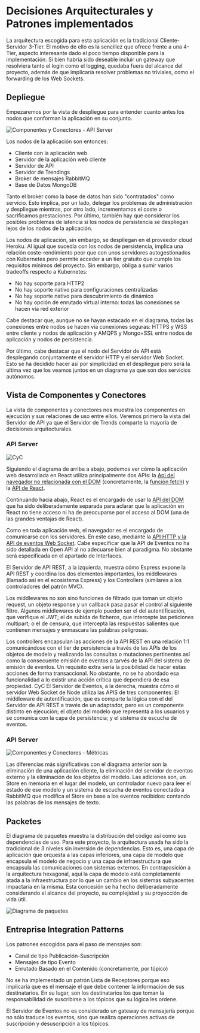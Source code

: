 # Decisiones Arquitecturales y Patrones implementados

La arquitectura escogida para esta aplicación es la tradicional Cliente-Servidor 3-Tier. El motivo de ello es la sencillez que ofrece frente a una 4-Tier, aspecto interesante dado el poco tiempo disponible para la implementación. Si bien habría sido deseable incluir un gateway que resolviera tanto el login como el logging, quedaba fuera del alcance del proyecto, además de que implicaría resolver problemas no triviales, como el forwarding de los Web Sockets.

## Depliegue

Empezaremos por la vista de despliegue para entender cuanto antes los nodos que conforman la aplicación en su conjunto.

![Componentes y Conectores - API Server](../images/distribution.png)

Los nodos de la aplicación son entonces:

- Cliente con la aplicación web
- Servidor de la aplicación web cliente
- Servidor de API
- Servidor de Trendings
- Broker de mensajes RabbitMQ
- Base de Datos MongoDB

Tanto el broker como la base de datos han sido "contratados" como servicio. Esto implica, por un lado, delegar los problemas de administración y despliegue mientras, por otro lado, incrementamos el coste o sacrificamos prestaciones. Por último, también hay que considerar los posibles problemas de latencia si los nodos de persistencia se despliegan lejos de los nodos de la aplicación.

Los nodos de aplicación, sin embargo, se despliegan en el proveedor cloud Heroku. Al igual que sucedía con los nodos de persistencia, implica una relación coste-rendimiento peor que con unos servidores autogestionados con Kubernetes pero permite acceder a un tier gratuito que cumple los requisitos mínimos del proyecto. Sin embargo, obliga a sumir varios tradeoffs respecto a Kubernetes:

- No hay soporte para HTTP2
- No hay soporte nativo para configuraciones centralizadas
- No hay soporte nativo para descubrimiento de dinámico
- No hay opción de enrutado virtual interno: todas las conexiones se hacen vía red exterior

Cabe destacar que, aunque no se hayan estacado en el diagrama, todas las conexiones entre nodos se hacen vía conexiones seguras: HTTPS y WSS entre cliente y nodos de aplicación y AMQPS y Mongo+SSL entre nodos de aplicación y nodos de persistencia.

Por último, cabe destacar que el nodo del Servidor de API está desplegando conjuntamente el servidor HTTP y el servidor Web Socket. Esto se ha decidido hacer así por simplicidad en el despliegue pero será la última vez que los veamos juntos en un diagrama ya que son dos servicios autónomos.

## Vista de Componentes y Conectores

La vista de componentes y conectores nos muestra los componentes en ejecución y sus relaciones de uso entre ellos. Veremos primero la vista del Servidor de API ya que el Servidor de Trends comparte la mayoría de decisiones arquitecturales.

### API Server

![CyC](../images/components.png)

Siguiendo el diagrama de arriba a abajo, podemos ver cómo la aplicación web desarrollada en React utiliza principalmente dos APIs: la [Api del navegador no relacionada con el DOM](https://developer.mozilla.org/es/docs/Web/API) (concretamente, la [función fetch](https://developer.mozilla.org/es/docs/Web/API/Fetch_API)) y la [API de React](https://reactjs.org/docs/react-api.html).

Continuando hacia abajo, React es el encargado de usar la [API del DOM](https://developer.mozilla.org/es/docs/Web/API) que ha sido deliberadamente separada para aclarar que la aplicación en React no tiene acceso ni ha de preocuparse por el acceso al DOM (una de las grandes ventajas de React).

Como en toda aplicación web, el navegador es el encargado de comunicarse con los servidores. En este caso, mediante la [API HTTP y la API de eventos Web Socket](https://editor.swagger.io/?url=https://raw.githubusercontent.com/ahoy-app/documentation/master/openapi.yaml). Cabe especificar que la API de Eventos no ha sido detallada en Open API al no adecuarse bien al paradigma. No obstante será especificada en el apartado de Interfaces.

El Servidor de API REST, a la izquierda, muestra cómo Espress expone la API REST y coordina los dos elementos importantes, los middlewares (llamado así en el ecosistema Express) y los Controllers (similares a los controladores del patrón MVC).

Los middlewares no son sino funciones de filtrado que toman un objeto request, un objeto response y un callback pasa pasar el control al siguiente filtro. Algunos middlewares de ejemplo pueden ser el del autentificación, que verifique el JWT; el de subida de ficheros, que intercepte las peticiones multipart; o el de censura, que intercepta las respuestas salientes que contienen mensajes y enmascara las palabras peligrosas.

Los controllers encapsulan las acciones de la API REST en una relación 1:1 comunicándose con el tier de persistencia a través de las APIs de los objetos de modelo y realizando las consultas o mutaciones pertinentes así como la consecuente emisión de eventos a tarvés de la API del sistema de emisión de eventos. Un requisito extra sería la posibilidad de hacer estas acciones de forma transaccional. No obstante, no se ha abordado esa funcionalidad a lo existir una acción crítica que dependiera de esa propiedad.
CyC
El Servidor de Eventos, a la derecha, muestra cómo el servidor Web Socket de Node utiliza las APIS de tres componentes: El middleware de autentificación, que es comparte la lógica con el del Servidor de API REST a través de un adaptador, pero es un componente distinto en ejecución; el objeto del modelo que representa a los usuarios y se comunica con la capa de persistencia; y el sistema de escucha de eventos.

### API Server

![Componentes y Conectores - Métricas](../images/components-metrics.png)

Las diferencias más significativas con el diagrama anterior son la eliminación de una aplicación cliente, la eliminación del servidor de eventos externo y la eliminación de los objetos del modelo. Las adiciones son, un Store en memoria en el lugar del modelo, un controlador nuevo para leer el estado de ese modelo y un sistema de escucha de eventos conectado a RabbitMQ que modifica el Store en base a los eventos recibidos: contando las palabras de los mensajes de texto.

## Packetes

El diagrama de paquetes muestra la distribución del código así como sus dependencias de uso. Para este proyecto, la arquitectura usada ha sido la tradicional de 3 niveles sin inversión de dependencias. Esto es, una capa de aplicación que orquesta a las capas inferiores, una capa de modelo que encapsula el modelo de negocio y una capa de infraestructura que encapsula las comunicaciones con sistemas externos. En contraposición a la arquitectura hexagonal, aquí la capa de modelo está completamente atada a la infraestructura por lo que un cambio en los sistemas subyacentes impactaría en la misma. Esta concesión se ha hecho deliberadamente considerando el alcance del proyecto, su complejidad y su proyección de vida útil.

![Diagrama de paquetes](../images/packages_minimal_layered.png)

## Entreprise Integration Patterns

Los patrones escogidos para el paso de mensajes son:

- Canal de tipo Publicación-Suscripción
- Mensajes de tipo Evento
- Enrutado Basado en el Contenido (concretamente, por tópico)

No se ha implementado un patrón Lista de Receptores porque eso implicaría que es el mensaje el que debe contener la información de sus destinatarios. En su lugar, son los destinatarios los que toman la responsabilidad de suscribirse a los tópicos que su lógica les ordene.

El Servidor de Eventos no es considerado un gateway de mensajería porque no sólo traduce los eventos, sino que realiza operaciones activas de suscripción y desuscripción a los tópicos.
